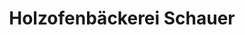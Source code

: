 ---
title: "Holzofenbäckerei Schauer"
url: /bad-staffelstein/holzofenbaeckerei-schauer/
shop: Bäckerei
---